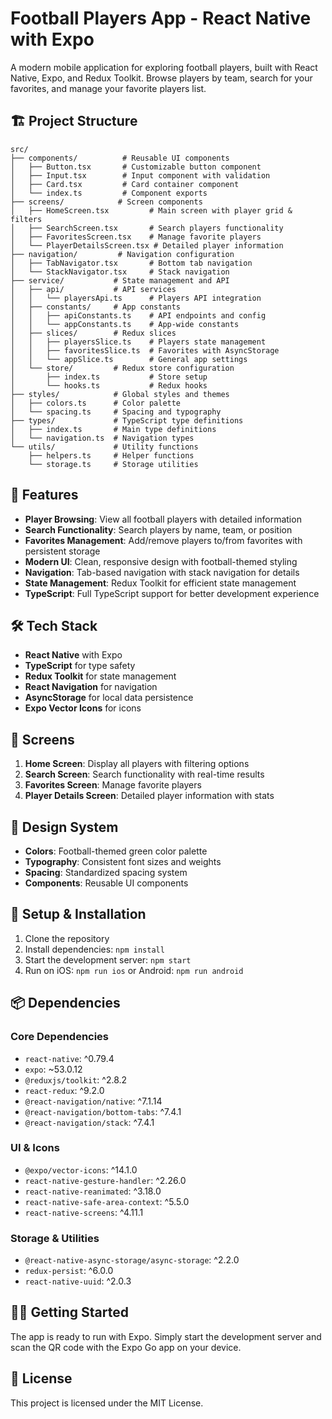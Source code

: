 # Football Players App - React Native with Expo

A modern mobile application for exploring football players, built with React Native, Expo, and Redux Toolkit. Browse players by team, search for your favorites, and manage your favorite players list.

## 🏗️ Project Structure

```
src/
├── components/          # Reusable UI components
│   ├── Button.tsx       # Customizable button component
│   ├── Input.tsx        # Input component with validation
│   ├── Card.tsx         # Card container component
│   └── index.ts         # Component exports
├── screens/            # Screen components
│   ├── HomeScreen.tsx         # Main screen with player grid & filters
│   ├── SearchScreen.tsx       # Search players functionality
│   ├── FavoritesScreen.tsx    # Manage favorite players
│   └── PlayerDetailsScreen.tsx # Detailed player information
├── navigation/         # Navigation configuration
│   ├── TabNavigator.tsx       # Bottom tab navigation
│   └── StackNavigator.tsx     # Stack navigation
├── service/           # State management and API
│   ├── api/           # API services
│   │   └── playersApi.ts      # Players API integration
│   ├── constants/     # App constants
│   │   ├── apiConstants.ts    # API endpoints and config
│   │   └── appConstants.ts    # App-wide constants
│   ├── slices/        # Redux slices
│   │   ├── playersSlice.ts    # Players state management
│   │   ├── favoritesSlice.ts  # Favorites with AsyncStorage
│   │   └── appSlice.ts        # General app settings
│   └── store/         # Redux store configuration
│       ├── index.ts           # Store setup
│       └── hooks.ts           # Redux hooks
├── styles/            # Global styles and themes
│   ├── colors.ts      # Color palette
│   └── spacing.ts     # Spacing and typography
├── types/             # TypeScript type definitions
│   ├── index.ts       # Main type definitions
│   └── navigation.ts  # Navigation types
└── utils/             # Utility functions
    ├── helpers.ts     # Helper functions
    └── storage.ts     # Storage utilities
```

## 🚀 Features

- **Player Browsing**: View all football players with detailed information
- **Search Functionality**: Search players by name, team, or position
- **Favorites Management**: Add/remove players to/from favorites with persistent storage
- **Modern UI**: Clean, responsive design with football-themed styling
- **Navigation**: Tab-based navigation with stack navigation for details
- **State Management**: Redux Toolkit for efficient state management
- **TypeScript**: Full TypeScript support for better development experience

## 🛠️ Tech Stack

- **React Native** with Expo
- **TypeScript** for type safety
- **Redux Toolkit** for state management
- **React Navigation** for navigation
- **AsyncStorage** for local data persistence
- **Expo Vector Icons** for icons

## 📱 Screens

1. **Home Screen**: Display all players with filtering options
2. **Search Screen**: Search functionality with real-time results
3. **Favorites Screen**: Manage favorite players
4. **Player Details Screen**: Detailed player information with stats

## 🎨 Design System

- **Colors**: Football-themed green color palette
- **Typography**: Consistent font sizes and weights
- **Spacing**: Standardized spacing system
- **Components**: Reusable UI components

## 🔧 Setup & Installation

1. Clone the repository
2. Install dependencies: `npm install`
3. Start the development server: `npm start`
4. Run on iOS: `npm run ios` or Android: `npm run android`

## 📦 Dependencies

### Core Dependencies

- `react-native`: ^0.79.4
- `expo`: ~53.0.12
- `@reduxjs/toolkit`: ^2.8.2
- `react-redux`: ^9.2.0
- `@react-navigation/native`: ^7.1.14
- `@react-navigation/bottom-tabs`: ^7.4.1
- `@react-navigation/stack`: ^7.4.1

### UI & Icons

- `@expo/vector-icons`: ^14.1.0
- `react-native-gesture-handler`: ^2.26.0
- `react-native-reanimated`: ^3.18.0
- `react-native-safe-area-context`: ^5.5.0
- `react-native-screens`: ^4.11.1

### Storage & Utilities

- `@react-native-async-storage/async-storage`: ^2.2.0
- `redux-persist`: ^6.0.0
- `react-native-uuid`: ^2.0.3

## 🏃‍♂️ Getting Started

The app is ready to run with Expo. Simply start the development server and scan the QR code with the Expo Go app on your device.

## 📄 License

This project is licensed under the MIT License.
